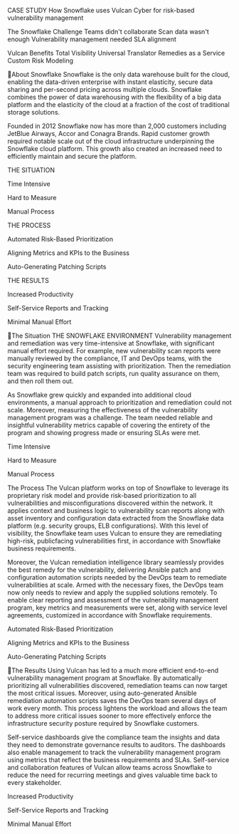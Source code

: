 CASE STUDY
How Snowflake uses Vulcan Cyber for risk-based vulnerability management

The Snowflake Challenge
Teams didn't collaborate
Scan data wasn't enough
Vulnerability management needed SLA alignment

Vulcan Benefits
Total Visibility
Universal Translator
Remedies as a Service
Custom Risk Modeling

About Snowflake
Snowflake is the only data warehouse built for the cloud, enabling the data-driven enterprise with instant elasticity, secure data sharing and per-second pricing across multiple clouds. Snowflake combines the power of data warehousing with the flexibility of a big data platform and the elasticity of the cloud at a fraction of the cost of traditional storage solutions.

Founded in 2012 Snowflake now has more than 2,000 customers including JetBlue Airways, Accor and Conagra Brands. Rapid customer growth required notable scale out of the cloud infrastructure underpinning the Snowflake cloud platform. This growth also created an increased need to efficiently maintain and secure the platform.

THE SITUATION

Time Intensive

Hard to Measure

Manual Process

THE PROCESS

Automated Risk-Based Prioritization

Aligning Metrics and KPIs to the Business

Auto-Generating Patching Scripts

THE RESULTS

Increased Productivity

Self-Service Reports and Tracking

Minimal Manual Effort

The Situation
THE SNOWFLAKE ENVIRONMENT
Vulnerability management and remediation was very time-intensive at Snowflake, with significant manual effort required. For example, new vulnerability scan reports were manually reviewed by the compliance, IT and DevOps teams, with the security engineering team assisting with prioritization. Then the remediation team was required to build patch scripts, run quality assurance on them, and then roll them out.

As Snowflake grew quickly and expanded into additional cloud environments, a manual approach to prioritization and remediation could not scale. Moreover, measuring the effectiveness of the vulnerability management program was a challenge. The team needed reliable and insightful vulnerability metrics capable of covering the entirety of the program and showing progress made or ensuring SLAs were met.

Time Intensive

Hard to Measure

Manual Process

The Process
The Vulcan platform works on top of Snowflake to leverage its proprietary risk model and provide risk-based prioritization to all vulnerabilities and misconfigurations discovered within the network. It applies context and business logic to vulnerability scan reports along with asset inventory and configuration data extracted from the Snowflake data platform (e.g. security groups, ELB configurations). With this level of visibility, the Snowflake team uses Vulcan to ensure they are remediating high-risk, publicfacing vulnerabilities first, in accordance with Snowflake business requirements.

Moreover, the Vulcan remediation intelligence library seamlessly provides the best remedy for the vulnerability, delivering Ansible patch and configuration automation scripts needed by the DevOps team to remediate vulnerabilities at scale. Armed with the necessary fixes, the DevOps team now only needs to review and apply the supplied solutions remotely.
To enable clear reporting and assessment of the vulnerability management program, key metrics and measurements were set, along with service level agreements, customized in accordance with Snowflake requirements.

Automated Risk-Based Prioritization

Aligning Metrics and KPIs to the Business

Auto-Generating Patching Scripts

The Results
Using Vulcan has led to a much more efficient end-to-end vulnerability management program at Snowflake. By automatically prioritizing all vulnerabilities discovered, remediation teams can now target the most critical issues. Moreover, using auto-generated Ansible remediation automation scripts saves the DevOps team several days of work every month. This process lightens the workload and allows the team to address more critical issues sooner to more effectively enforce the infrastructure security posture required by Snowflake customers.

Self-service dashboards give the compliance team the insights and data they need to demonstrate governance results to auditors. The dashboards also enable management to track the vulnerability management program using metrics that reflect the business requirements and SLAs. Self-service and collaboration features of Vulcan allow teams across Snowflake to reduce the need for recurring meetings and gives valuable time back to every stakeholder.

Increased Productivity

Self-Service Reports and Tracking

Minimal Manual Effort


